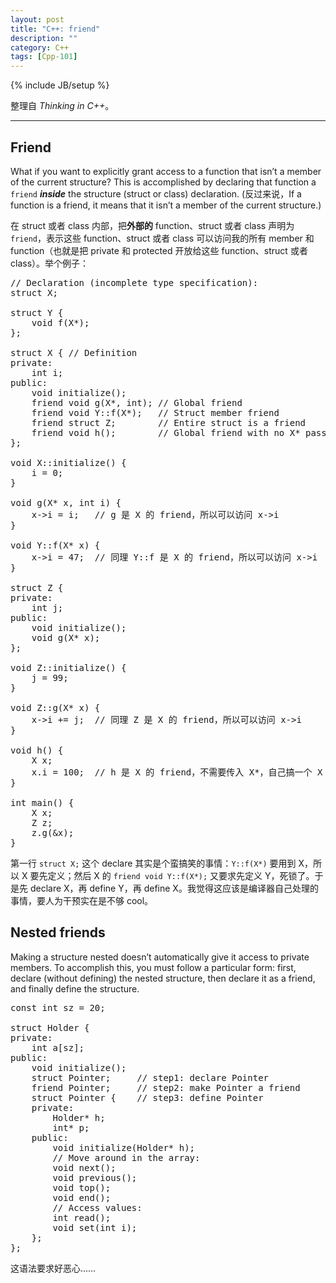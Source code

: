 ```yaml
---
layout: post
title: "C++: friend"
description: ""
category: C++
tags: [Cpp-101]
---
```

{% include JB/setup %}

整理自 _Thinking in C++_。

-----

## Friend

What if you want to explicitly grant access to a function that isn’t a member of the current structure? This is accomplished by declaring that function a `friend` _**inside**_ the structure (struct or class) declaration. (反过来说，If a function is a friend, it means that it
isn’t a member of the current structure.)

在 struct 或者 class 内部，把**外部的** function、struct 或者 class 声明为 `friend`，表示这些 function、struct 或者 class 可以访问我的所有 member 和 function（也就是把 private 和 protected 开放给这些 function、struct 或者 class）。举个例子：

<pre class="prettyprint linenums">
// Declaration (incomplete type specification):
struct X;

struct Y {
	void f(X*);
};

struct X { // Definition
private:
	int i;
public:
	void initialize();
	friend void g(X*, int);	// Global friend
	friend void Y::f(X*);	// Struct member friend
	friend struct Z;		// Entire struct is a friend
	friend void h();		// Global friend with no X* passed in
};

void X::initialize() {
	i = 0;
}

void g(X* x, int i) {
	x->i = i; 	// g 是 X 的 friend，所以可以访问 x->i
}

void Y::f(X* x) {
	x->i = 47;	// 同理 Y::f 是 X 的 friend，所以可以访问 x->i
}

struct Z {
private:
	int j;
public:
	void initialize();
	void g(X* x);
};

void Z::initialize() {
	j = 99;
}

void Z::g(X* x) {
	x->i += j;	// 同理 Z 是 X 的 friend，所以可以访问 x->i
}

void h() {
	X x;
	x.i = 100;	// h 是 X 的 friend，不需要传入 X*，自己搞一个 X 也可以访问 x->i
}

int main() {
	X x;
	Z z;
	z.g(&x);
}
</pre>

第一行 `struct X;` 这个 declare 其实是个蛮搞笑的事情：`Y::f(X*)` 要用到 X，所以 X 要先定义；然后 X 的 `friend void Y::f(X*);` 又要求先定义 Y，死锁了。于是先 declare X，再 define Y，再 define X。我觉得这应该是编译器自己处理的事情，要人为干预实在是不够 cool。

## Nested friends

Making a structure nested doesn’t automatically give it access to private members. To accomplish this, you must follow a particular form: first, declare (without defining) the nested structure, then declare it as a friend, and finally define the structure.

<pre class="prettyprint linenums">
const int sz = 20;

struct Holder {
private:
	int a[sz];
public:
	void initialize();
	struct Pointer;		// step1: declare Pointer
	friend Pointer;		// step2: make Pointer a friend
	struct Pointer {	// step3: define Pointer
	private:
		Holder* h;
		int* p;
	public:
		void initialize(Holder* h);
		// Move around in the array:
		void next();
		void previous();
		void top();
		void end();
		// Access values:
		int read();
		void set(int i);
	};
};
</pre>

这语法要求好恶心……

